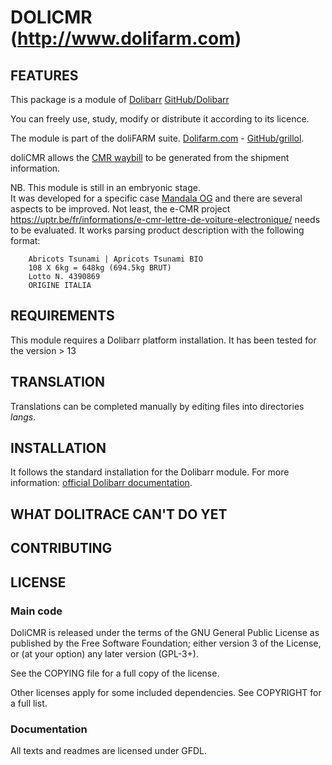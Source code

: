 # DOLICMR (http://www.dolifarm.com)

## FEATURES

<!--
![Screenshot dolitrace](img/screenshot_dolitrace.png?raw=true "DoliTrace"){imgmd}
-->
This package is a module of [Dolibarr](http://www.dolibarr.org) [GitHub/Dolibarr](https://github.com/Dolibarr/dolibarr/)

You can freely use, study, modify or distribute it according to its licence.

The module is part of the doliFARM suite. [Dolifarm.com](https://www.dolifarm.com) - [GitHub/grillol](https://github.com/grillol/dolifarm).

doliCMR allows the [CMR waybill](https://en.wikipedia.org/wiki/CMR_Convention) to be generated from the shipment information. 

NB. This module is still in an embryonic stage.  
It was developed for a specific case [Mandala OG](http://www.mandalaorganicgrowers.com) and there are several aspects to be improved. Not least, the e-CMR project https://uptr.be/fr/informations/e-cmr-lettre-de-voiture-electronique/ needs to be evaluated.
It works parsing product description with the following format:  

        Abricots Tsunami | Apricots Tsunami BIO
        108 X 6kg = 648kg (694.5kg BRUT)
        Lotto N. 4390869
        ORIGINE ITALIA

## REQUIREMENTS
This module requires a Dolibarr platform installation. It has been tested for the version > 13

## TRANSLATION

Translations can be completed manually by editing files into directories *langs*.


## INSTALLATION

It follows the standard installation for the Dolibarr module. For more information: [official Dolibarr documentation](https://wiki.dolibarr.org/).


## WHAT DOLITRACE CAN'T DO YET

## CONTRIBUTING

## LICENSE

### Main code

DoliCMR is released under the terms of the GNU General Public License as published by the Free Software Foundation; either version 3 of the License, or (at your option) any later version (GPL-3+).

See the COPYING file for a full copy of the license.

Other licenses apply for some included dependencies. See COPYRIGHT for a full list.

### Documentation

All texts and readmes are licensed under GFDL.
